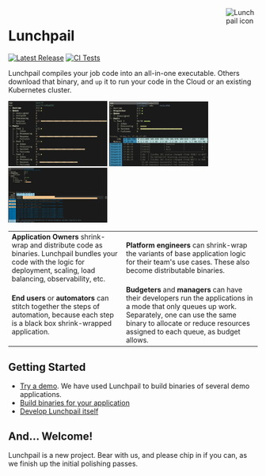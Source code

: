 <image align="right" alt="Lunchpail icon" src="docs/lunchpail.png" title="Lunchpail" width="64">

# Lunchpail

<a href="https://github.com/IBM/lunchpail/releases"><img src="https://img.shields.io/github/release/IBM/lunchpail.svg" alt="Latest Release"></a>
[![CI Tests](https://github.com/IBM/lunchpail/actions/workflows/actions.yml/badge.svg)](https://github.com/IBM/lunchpail/actions/workflows/actions.yml)

Lunchpail compiles your job code into an all-in-one executable. Others download that binary, and `up` it to run your code in the Cloud or an existing Kubernetes cluster. 

<img src="docs/status0.png" width="200"> <img src="docs/status1.png" width="200"> <img src="docs/status2.png" width="200">

<table>
    <tr>
        <td>
            <strong>Application Owners</strong> shrink-wrap and distribute code as binaries. Lunchpail bundles your code with the logic for deployment, scaling, load balancing, observability, etc.
        </td>
        <td>
            <strong>Platform engineers</strong> can shrink-wrap the variants of base application logic for their team's use cases. These also become distributable binaries.
        </td>
    </tr>
    <tr>
        <td>
            <strong>End users</strong> or <strong>automators</strong> can stitch together the steps of automation, because each step is a black box shrink-wrapped application.
        </td>
        <td>
            <strong>Budgeters</strong> and <strong>managers</strong> can have their developers run the applications in a mode that only queues up work. Separately, one can use the same binary to allocate or reduce resources assigned to each queue, as budget allows.
        </td>
    </tr>
</table>

## Getting Started

- [Try a demo](./docs/demos/README.md). We have used Lunchpail to build binaries of several demo applications.
- [Build binaries for your application](./docs/build/README.md)
- [Develop Lunchpail itself](./docs/contribute/README.md)

## And... Welcome!

Lunchpail is a new project. Bear with us, and please chip in if you
can, as we finish up the initial polishing passes.

